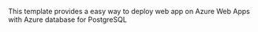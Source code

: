 This template provides a easy way to deploy web app on Azure Web Apps  with Azure database for PostgreSQL